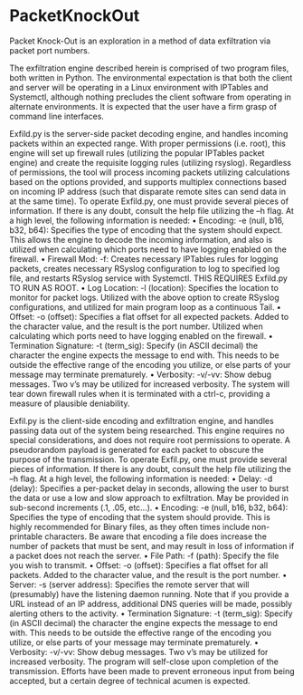 # PacketKnockOut
Packet Knock-Out is an exploration in a method of data exfiltration via packet port numbers.

The exfiltration engine described herein is comprised of two program files, both written in Python. The environmental expectation is that both the client and server will be operating in a Linux environment with IPTables and Systemctl, although nothing precludes the client software from operating in alternate environments. It is expected that the user have a firm grasp of command line interfaces.

Exfild.py is the server-side packet decoding engine, and handles incoming packets within an expected range. With proper permissions (i.e. root), this engine will set up firewall rules (utilizing the popular IPTables packet engine) and create the requisite logging rules (utilizing rsyslog). Regardless of permissions, the tool will process incoming packets utilizing calculations based on the options provided, and supports multiplex connections based on incoming IP address (such that disparate remote sites can send data in at the same time). To operate Exfild.py, one must provide several pieces of information. If there is any doubt, consult the help file utilizing the –h flag. At a high level, the following information is needed:
•	Encoding: -e (null, b16, b32, b64): Specifies the type of encoding that the system should expect. This allows the engine to decode the incoming information, and also is utilized when calculating which ports need to have logging enabled on the firewall.
•	Firewall Mod: -f: Creates necessary IPTables rules for logging packets, creates necessary RSyslog configuration to log to specified log file, and restarts RSyslog service with Systemctl. THIS REQUIRES Exfild.py TO RUN AS ROOT.
•	Log Location: -l (location): Specifies the location to monitor for packet logs. Utilized with the above option to create RSyslog configurations, and utilized for main program loop as a continuous Tail.
•	Offset: -o (offset): Specifies a flat offset for all expected packets. Added to the character value, and the result is the port number. Utilized when calculating which ports need to have logging enabled on the firewall.
•	Termination Signature: -t (term_sig): Specify (in ASCII decimal) the character the engine expects the message to end with. This needs to be outside the effective range of the encoding you utilize, or else parts of your message may terminate prematurely.
•	Verbosity: -v/-vv: Show debug messages. Two v’s may be utilized for increased verbosity.
The system will tear down firewall rules when it is terminated with a ctrl-c, providing a measure of plausible deniability.

Exfil.py is the client-side encoding and exfiltration engine, and handles passing data out of the system being researched. This engine requires no special considerations, and does not require root permissions to operate. A pseudorandom payload is generated for each packet to obscure the purpose of the transmission. To operate Exfil.py, one must provide several pieces of information. If there is any doubt, consult the help file utilizing the –h flag. At a high level, the following information is needed:
•	Delay: -d (delay): Specifies a per-packet delay in seconds, allowing the user to burst the data or use a low and slow approach to exfiltration. May be provided in sub-second increments (.1, .05, etc…).
•	Encoding: -e (null, b16, b32, b64): Specifies the type of encoding that the system should provide. This is highly recommended for Binary files, as they often times include non-printable characters. Be aware that encoding a file does increase the number of packets that must be sent, and may result in loss of information if a packet does not reach the server.
•	File Path: -f (path): Specify the file you wish to transmit.
•	Offset: -o (offset): Specifies a flat offset for all packets. Added to the character value, and the result is the port number.
•	Server: -s (server address): Specifies the remote server that will (presumably) have the listening daemon running. Note that if you provide a URL instead of an IP address, additional DNS queries will be made, possibly alerting others to the activity.
•	Termination Signature: -t (term_sig): Specify (in ASCII decimal) the character the engine expects the message to end with. This needs to be outside the effective range of the encoding you utilize, or else parts of your message may terminate prematurely.
•	Verbosity: -v/-vv: Show debug messages. Two v’s may be utilized for increased verbosity.
The program will self-close upon completion of the transmission. Efforts have been made to prevent erroneous input from being accepted, but a certain degree of technical acumen is expected.
